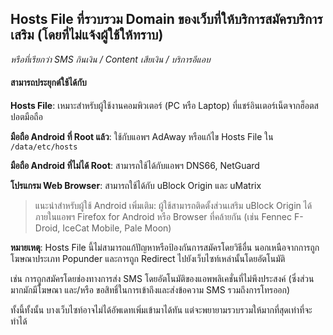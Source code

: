 ﻿## Hosts File ที่รวบรวม Domain ของเว็บที่ให้บริการสมัครบริการเสริม (โดยที่ไม่แจ้งผู้ใช้ให้ทราบ)

*หรือที่เรียกว่า SMS กินเงิน / Content เสียเงิน / บริการอีแอบ*

#### สามารถประยุกต์ใช้ได้กับ
**Hosts File**: เหมาะสำหรับผู้ใช้งานคอมพิวเตอร์ (PC หรือ Laptop) ที่แชร์อินเตอร์เน็ตจากฮ็อตสปอตมือถือ

**มือถือ Android ที่ Root แล้ว**: ใช้กับแอพฯ AdAway หรือแก้ไข Hosts File ใน `/data/etc/hosts`

**มือถือ Android ที่ไม่ได้ Root**: สามารถใช้ได้กับแอพฯ DNS66, NetGuard

**โปรแกรม Web Browser**: สามารถใช้ได้กับ uBlock Origin และ uMatrix

> แนะนำสำหรับผู้ใช้ Android เพิ่มเติม:
> ผู้ใช้สามารถติดตั้งส่วนเสริม uBlock Origin ได้ ภายในแอพฯ Firefox for Android หรือ Browser ที่คล้ายกัน (เช่น Fennec F-Droid, IceCat Mobile, Pale Moon)

**หมายเหตุ**: Hosts File นี้ไม่สามารถแก้ปัญหาหรือป้องกันการสมัครโดยวิธีอื่น นอกเหนือจากการถูกโฆษณาประเภท Popunder และการถูก Redirect ไปยังเว็บไซท์เหล่านั้นโดยอัตโนมัติ

เช่น การถูกสมัครโดยช่องทางการส่ง SMS โดยอัตโนมัติของแอพพลิเคชั่นที่ไม่พึงประสงค์ (ซึ่งส่วนมากมักมีโฆษณา และ/หรือ ขอสิทธิ์ในการเข้าถึงและส่งข้อความ SMS รวมถึงการโทรออก)

ทั้งนี้ทั้งนั้น บางเว็บไซท์อาจไม่ได้อัพเดทเพิ่มเข้ามาได้ทัน แต่จะพยายามรวบรวมให้มากที่สุดเท่าที่จะทำได้